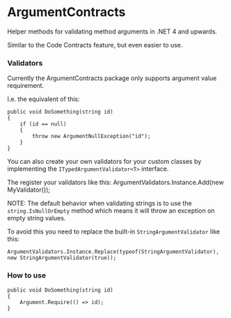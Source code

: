 ArgumentContracts
=================
Helper methods for validating method arguments in .NET 4 and upwards.

Similar to the Code Contracts feature, but even easier to use.

### Validators ###
Currently the ArgumentContracts package only supports argument value requirement.

I.e. the equivalent of this:

    public void DoSomething(string id)
    {
        if (id == null) 
        {
            throw new ArgumentNullException("id");
        }
    }
    
You can also create your own validators for your custom classes by implementing the `ITypedArgumentValidator<T>` interface.

The register your validators like this:
    ArgumentValidators.Instance.Add(new MyValidator());

NOTE: The default behavior when validating strings is to use the `string.IsNullOrEmpty` method which means it will throw an exception on empty string values.

To avoid this you need to replace the built-in `StringArgumentValidator` like this:

    ArgumentValidators.Instance.Replace(typeof(StringArgumentValidator), new StringArgumentValidator(true));

### How to use ###
    public void DoSomething(string id)
    {
        Argument.Require(() => id);
    }